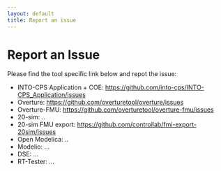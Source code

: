 ```yaml
---
layout: default
title: Report an issue
---
```


# Report an Issue

Please find the tool specific link below and repot the issue:

* INTO-CPS Application + COE: https://github.com/into-cps/INTO-CPS_Application/issues
* Overture: https://github.com/overturetool/overture/issues
 * Overture-FMU: https://github.com/overturetool/overture-fmu/issues
* 20-sim: ..
*  20-sim FMU export: https://github.com/controllab/fmi-export-20sim/issues
* Open Modelica: ..
* Modelio: …
* DSE: …
* RT-Tester: ...
